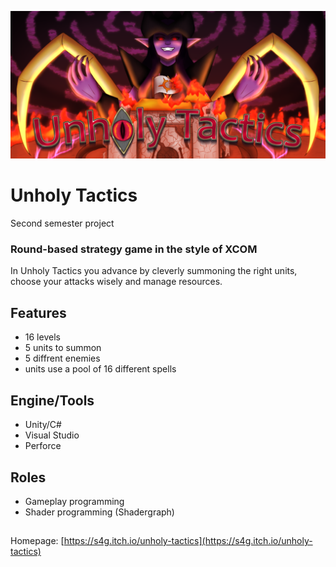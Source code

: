 ![alt text](/ReadMe_Pictures/Unholy_Tactics_Banner.PNG?raw=true)

# Unholy Tactics 
Second semester project

### Round-based strategy game in the style of XCOM

In Unholy Tactics you advance by cleverly summoning the right units, choose your attacks wisely and manage resources.

## Features
 - 16 levels
 - 5 units to summon
 - 5 diffrent enemies
 - units use a pool of 16 different spells

## Engine/Tools
 - Unity/C#
 - Visual Studio
 - Perforce

## Roles
 - Gameplay programming
 - Shader programming (Shadergraph)

##
 Homepage: [https://s4g.itch.io/unholy-tactics](https://s4g.itch.io/unholy-tactics)
